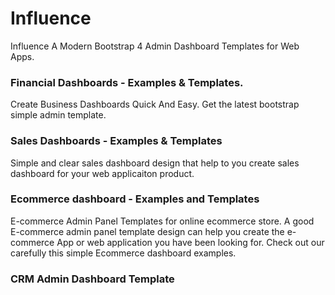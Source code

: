 # Influence
Influence A Modern Bootstrap 4 Admin Dashboard Templates for Web Apps.

### Financial Dashboards - Examples & Templates. 
Create Business Dashboards Quick And Easy. Get the latest bootstrap simple admin template.

### Sales Dashboards - Examples & Templates
Simple and clear sales dashboard design that help to you create sales dashboard for your web applicaiton product.

### Ecommerce dashboard - Examples and Templates
E-commerce Admin Panel Templates for online ecommerce store. A good E-commerce admin panel template design can help you create the e-commerce App or web application you have been looking for. Check out our carefully this simple Ecommerce dashboard examples.

### CRM Admin Dashboard Template

 

